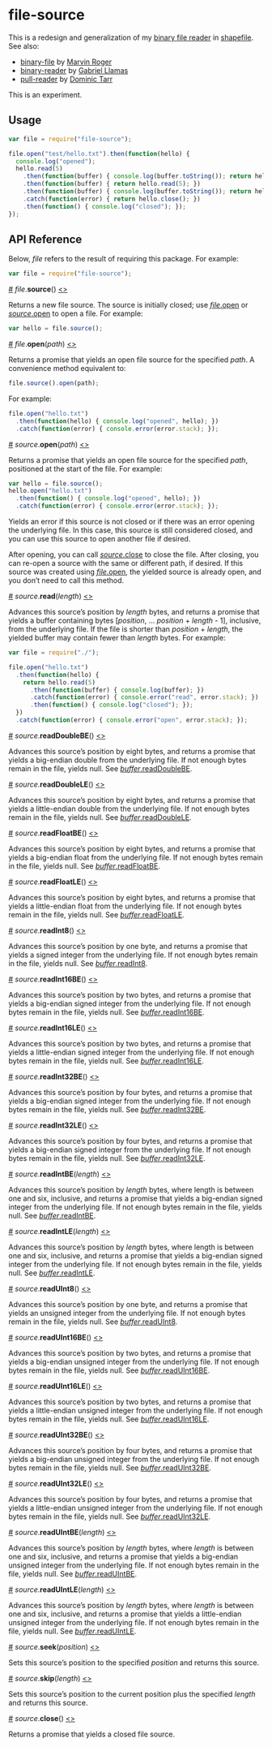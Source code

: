 # file-source

This is a redesign and generalization of my [binary file reader](https://github.com/mbostock/shapefile/blob/master/file.js) in [shapefile](https://github.com/mbostock/shapefile). See also:

* [binary-file](https://github.com/marvinroger/node-binary-file) by [Marvin Roger](https://github.com/marvinroger)
* [binary-reader](https://github.com/gagle/node-binary-reader) by [Gabriel Llamas](https://github.com/gagle)
* [pull-reader](https://github.com/dominictarr/pull-reader) by [Dominic Tarr](https://github.com/dominictarr)

This is an experiment.

## Usage

```js
var file = require("file-source");

file.open("test/hello.txt").then(function(hello) {
  console.log("opened");
  hello.read(5)
    .then(function(buffer) { console.log(buffer.toString()); return hello.read(2); })
    .then(function(buffer) { return hello.read(5); })
    .then(function(buffer) { console.log(buffer.toString()); return hello.close(); })
    .catch(function(error) { return hello.close(); })
    .then(function() { console.log("closed"); });
});
```

## API Reference

Below, *file* refers to the result of requiring this package. For example:

```js
var file = require("file-source");
```

<a name="source" href="#source">#</a> <i>file</i>.<b>source</b>() [<>](https://github.com/mbostock/file-source/blob/master/index.js#L3 "Source")

Returns a new file source. The source is initially closed; use [*file*.open](#open) or [*source*.open](#source_open) to open a file. For example:

```js
var hello = file.source();
```

<a name="open" href="#open">#</a> <i>file</i>.<b>open</b>(<i>path</i>) [<>](https://github.com/mbostock/file-source/blob/master/index.js#L7 "Source")

Returns a promise that yields an open file source for the specified *path*. A convenience method equivalent to:

```js
file.source().open(path);
```

For example:

```js
file.open("hello.txt")
  .then(function(hello) { console.log("opened", hello); })
  .catch(function(error) { console.error(error.stack); });
```

<a name="source_open" href="#source_open">#</a> <i>source</i>.<b>open</b>(<i>path</i>) [<>](https://github.com/mbostock/file-source/blob/master/source/open.js "Source")

Returns a promise that yields an open file source for the specified *path*, positioned at the start of the file. For example:

```js
var hello = file.source();
hello.open("hello.txt")
  .then(function() { console.log("opened", hello); })
  .catch(function(error) { console.error(error.stack); });
```

Yields an error if this source is not closed or if there was an error opening the underlying file. In this case, this source is still considered closed, and you can use this source to open another file if desired.

After opening, you can call [*source*.close](#source_close) to close the file. After closing, you can re-open a source with the same or different path, if desired. If this source was created using [*file*.open](#open), the yielded source is already open, and you don’t need to call this method.

<a name="source_read" href="#source_read">#</a> <i>source</i>.<b>read</b>(<i>length</i>) [<>](https://github.com/mbostock/file-source/blob/master/source/read.js "Source")

Advances this source’s position by *length* bytes, and returns a promise that yields a buffer containing bytes \[*position*, … *position* + *length* - 1\], inclusive, from the underlying file. If the file is shorter than *position* + *length*, the yielded buffer may contain fewer than *length* bytes. For example:

```js
var file = require("./");

file.open("hello.txt")
  .then(function(hello) {
    return hello.read(5)
      .then(function(buffer) { console.log(buffer); })
      .catch(function(error) { console.error("read", error.stack); })
      .then(function() { console.log("closed"); });
  })
  .catch(function(error) { console.error("open", error.stack); });
```

<a name="source_readDoubleBE" href="#source_readDoubleBE">#</a> <i>source</i>.<b>readDoubleBE</b>() [<>](https://github.com/mbostock/file-source/blob/master/source/read/doubleBE.js "Source")

Advances this source’s position by eight bytes, and returns a promise that yields a big-endian double from the underlying file. If not enough bytes remain in the file, yields null. See [*buffer*.readDoubleBE](https://nodejs.org/api/buffer.html#buffer_buf_readdoublebe_offset_noassert).

<a name="source_readDoubleLE" href="#source_readDoubleLE">#</a> <i>source</i>.<b>readDoubleLE</b>() [<>](https://github.com/mbostock/file-source/blob/master/source/read/doubleLE.js "Source")

Advances this source’s position by eight bytes, and returns a promise that yields a little-endian double from the underlying file. If not enough bytes remain in the file, yields null. See [*buffer*.readDoubleLE](https://nodejs.org/api/buffer.html#buffer_buf_readdoublele_offset_noassert).

<a name="source_readFloatBE" href="#source_readFloatBE">#</a> <i>source</i>.<b>readFloatBE</b>() [<>](https://github.com/mbostock/file-source/blob/master/source/read/floatBE.js "Source")

Advances this source’s position by eight bytes, and returns a promise that yields a big-endian float from the underlying file. If not enough bytes remain in the file, yields null. See [*buffer*.readFloatBE](https://nodejs.org/api/buffer.html#buffer_buf_readfloatbe_offset_noassert).

<a name="source_readFloatLE" href="#source_readFloatLE">#</a> <i>source</i>.<b>readFloatLE</b>() [<>](https://github.com/mbostock/file-source/blob/master/source/read/floatLE.js "Source")

Advances this source’s position by eight bytes, and returns a promise that yields a little-endian float from the underlying file. If not enough bytes remain in the file, yields null. See [*buffer*.readFloatLE](https://nodejs.org/api/buffer.html#buffer_buf_readfloatle_offset_noassert).

<a name="source_readInt8" href="#source_readInt8">#</a> <i>source</i>.<b>readInt8</b>() [<>](https://github.com/mbostock/file-source/blob/master/source/read/int8.js "Source")

Advances this source’s position by one byte, and returns a promise that yields a signed integer from the underlying file. If not enough bytes remain in the file, yields null. See [*buffer*.readInt8](https://nodejs.org/api/buffer.html#buffer_buf_readint8_offset_noassert).

<a name="source_readInt16BE" href="#source_readInt16BE">#</a> <i>source</i>.<b>readInt16BE</b>() [<>](https://github.com/mbostock/file-source/blob/master/source/read/int16BE.js "Source")

Advances this source’s position by two bytes, and returns a promise that yields a big-endian signed integer from the underlying file. If not enough bytes remain in the file, yields null. See [*buffer*.readInt16BE](https://nodejs.org/api/buffer.html#buffer_buf_readint16be_offset_noassert).

<a name="source_readInt16LE" href="#source_readInt16LE">#</a> <i>source</i>.<b>readInt16LE</b>() [<>](https://github.com/mbostock/file-source/blob/master/source/read/int16LE.js "Source")

Advances this source’s position by two bytes, and returns a promise that yields a little-endian signed integer from the underlying file. If not enough bytes remain in the file, yields null. See [*buffer*.readInt16LE](https://nodejs.org/api/buffer.html#buffer_buf_readint16le_offset_noassert).

<a name="source_readInt32BE" href="#source_readInt32BE">#</a> <i>source</i>.<b>readInt32BE</b>() [<>](https://github.com/mbostock/file-source/blob/master/source/read/int32BE.js "Source")

Advances this source’s position by four bytes, and returns a promise that yields a big-endian signed integer from the underlying file. If not enough bytes remain in the file, yields null. See [*buffer*.readInt32BE](https://nodejs.org/api/buffer.html#buffer_buf_readint32be_offset_noassert).

<a name="source_readInt32LE" href="#source_readInt32LE">#</a> <i>source</i>.<b>readInt32LE</b>() [<>](https://github.com/mbostock/file-source/blob/master/source/read/int32LE.js "Source")

Advances this source’s position by four bytes, and returns a promise that yields a big-endian signed integer from the underlying file. If not enough bytes remain in the file, yields null. See [*buffer*.readInt32LE](https://nodejs.org/api/buffer.html#buffer_buf_readint32le_offset_noassert).

<a name="source_readIntBE" href="#source_readIntBE">#</a> <i>source</i>.<b>readIntBE</b>(<i>length</i>) [<>](https://github.com/mbostock/file-source/blob/master/source/read/intBE.js "Source")

Advances this source’s position by *length* bytes, where length is between one and six, inclusive, and returns a promise that yields a big-endian signed integer from the underlying file. If not enough bytes remain in the file, yields null. See [*buffer*.readIntBE](https://nodejs.org/api/buffer.html#buffer_buf_readintbe_offset_bytelength_noassert).

<a name="source_readIntLE" href="#source_readIntLE">#</a> <i>source</i>.<b>readIntLE</b>(<i>length</i>) [<>](https://github.com/mbostock/file-source/blob/master/source/read/intLE.js "Source")

Advances this source’s position by *length* bytes, where length is between one and six, inclusive, and returns a promise that yields a big-endian signed integer from the underlying file. If not enough bytes remain in the file, yields null. See [*buffer*.readIntLE](https://nodejs.org/api/buffer.html#buffer_buf_readintle_offset_bytelength_noassert).

<a name="source_readUInt8" href="#source_readUInt8">#</a> <i>source</i>.<b>readUInt8</b>() [<>](https://github.com/mbostock/file-source/blob/master/source/read/uint8.js "Source")

Advances this source’s position by one byte, and returns a promise that yields an unsigned integer from the underlying file. If not enough bytes remain in the file, yields null. See [*buffer*.readUInt8](https://nodejs.org/api/buffer.html#buffer_buf_readuint8_offset_noassert).

<a name="source_readUInt16BE" href="#source_readUInt16BE">#</a> <i>source</i>.<b>readUInt16BE</b>() [<>](https://github.com/mbostock/file-source/blob/master/source/read/uint16BE.js "Source")

Advances this source’s position by two bytes, and returns a promise that yields a big-endian unsigned integer from the underlying file. If not enough bytes remain in the file, yields null. See [*buffer*.readUInt16BE](https://nodejs.org/api/buffer.html#buffer_buf_readuint16be_offset_noassert).

<a name="source_readUInt16LE" href="#source_readUInt16LE">#</a> <i>source</i>.<b>readUInt16LE</b>() [<>](https://github.com/mbostock/file-source/blob/master/source/read/uint16LE.js "Source")

Advances this source’s position by two bytes, and returns a promise that yields a little-endian unsigned integer from the underlying file. If not enough bytes remain in the file, yields null. See [*buffer*.readUInt16LE](https://nodejs.org/api/buffer.html#buffer_buf_readuint16le_offset_noassert).

<a name="source_readUInt32BE" href="#source_readUInt32BE">#</a> <i>source</i>.<b>readUInt32BE</b>() [<>](https://github.com/mbostock/file-source/blob/master/source/read/uint32BE.js "Source")

Advances this source’s position by four bytes, and returns a promise that yields a big-endian unsigned integer from the underlying file. If not enough bytes remain in the file, yields null. See [*buffer*.readUInt32BE](https://nodejs.org/api/buffer.html#buffer_buf_readuint32be_offset_noassert).

<a name="source_readUInt32LE" href="#source_readUInt32LE">#</a> <i>source</i>.<b>readUInt32LE</b>() [<>](https://github.com/mbostock/file-source/blob/master/source/read/uint32LE.js "Source")

Advances this source’s position by four bytes, and returns a promise that yields a little-endian unsigned integer from the underlying file. If not enough bytes remain in the file, yields null. See [*buffer*.readUInt32LE](https://nodejs.org/api/buffer.html#buffer_buf_readuint32le_offset_noassert).

<a name="source_readUIntBE" href="#source_readUIntBE">#</a> <i>source</i>.<b>readUIntBE</b>(<i>length</i>) [<>](https://github.com/mbostock/file-source/blob/master/source/read/uintBE.js "Source")

Advances this source’s position by *length* bytes, where *length* is between one and six, inclusive, and returns a promise that yields a big-endian unsigned integer from the underlying file. If not enough bytes remain in the file, yields null. See [*buffer*.readUIntBE](https://nodejs.org/api/buffer.html#buffer_buf_readuintbe_offset_bytelength_noassert).

<a name="source_readUIntLE" href="#source_readUIntLE">#</a> <i>source</i>.<b>readUIntLE</b>(<i>length</i>) [<>](https://github.com/mbostock/file-source/blob/master/source/read/uintLE.js "Source")

Advances this source’s position by *length* bytes, where *length* is between one and six, inclusive, and returns a promise that yields a little-endian unsigned integer from the underlying file. If not enough bytes remain in the file, yields null. See [*buffer*.readUIntLE](https://nodejs.org/api/buffer.html#buffer_buf_readuintle_offset_bytelength_noassert).

<a name="source_seek" href="#source_seek">#</a> <i>source</i>.<b>seek</b>(<i>position</i>) [<>](https://github.com/mbostock/file-source/blob/master/source/seek.js "Source")

Sets this source’s position to the specified *position* and returns this source.

<a name="source_skip" href="#source_skip">#</a> <i>source</i>.<b>skip</b>(<i>length</i>) [<>](https://github.com/mbostock/file-source/blob/master/source/skip.js "Source")

Sets this source’s position to the current position plus the specified *length* and returns this source.

<a name="source_close" href="#source_close">#</a> <i>source</i>.<b>close</b>() [<>](https://github.com/mbostock/file-source/blob/master/source/close.js "Source")

Returns a promise that yields a closed file source.
